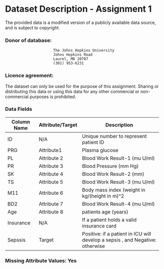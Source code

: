 # Dataset Description - Assignment 1

The provided data is a modified version of a publicly available data source, and is subject to copyright.

### Donor of database: 
                          The Johns Hopkins University
                          Johns Hopkins Road
                          Laurel, MD 20707
                          (301) 953-6231
 
### Licence agreement: 

The dataset can only be used for the purpose of this assignment. Sharing or distributing this data or using this data for any other commercial or non-commercial purposes is prohibited.


### Data Fields

| Column   Name                | Attribute/Target | Description                                                                                                                                                                                                  |
|------------------------------|------------------|--------------------------------------------------------------------------------------------------------------------------------------------------------------------------------------------------------------|
| ID                           | N/A              | Unique number to represent patient ID                                                                                                                                                                        |
| PRG           | Attribute1       |  Plasma glucose|
| PL               | Attribute 2     |   Blood Work Result-1 (mu U/ml)                                                                                                |
| PR              | Attribute 3      | Blood Pressure (mm Hg)    |
| SK              | Attribute 4      | Blood Work Result-2 (mm) |
| TS             | Attribute 5      |     Blood Work Result-3 (mu U/ml)|                                                                                               
| M11     | Attribute 6    |  Body mass index (weight in kg/(height in m)^2|
| BD2             | Attribute 7     |   Blood Work Result-4 (mu U/ml)                                                                                                 |
| Age              | Attribute 8      |    patients age  (years)                                                                                                      |
| Insurance | N/A     | If a patient holds a valid insurance card|
| Sepssis                 | Target           | Positive: if a patient in ICU will develop a sepsis , and Negative: otherwise |

### Missing Attribute Values: Yes
